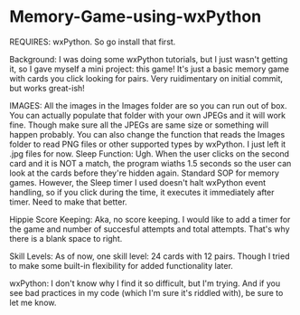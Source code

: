 # Memory-Game-using-wxPython

REQUIRES: wxPython. So go install that first. 

Background: I was doing some wxPython tutorials, but I just wasn't getting it, so I gave myself a mini project: this game! It's just a basic memory game with cards you click looking for pairs. Very ruidimentary on initial commit, but works great-ish!


IMAGES:
All the images in the Images folder are so you can run out of box. You can actually populate that folder with your own JPEGs and it will work fine. Though make sure all the JPEGs are same size or something will happen probably. You can also change the function that reads the Images folder to read PNG files or other supported types by wxPython. I just left it .jpg files for now. 
Sleep Function:
Ugh. When the user clicks on the second card and it is NOT a match, the program wiaths 1.5 seconds so the user can look at the cards before they're hidden again. Standard SOP for memory games. However, the Sleep timer I used doesn't halt wxPython event handling, so if you click during the time, it executes it immediately after timer. Need to make that better.


Hippie Score Keeping:
Aka, no score keeping. I would like to add a timer for the game and number of succesful attempts and total attempts. That's why there is a blank space to right. 

Skill Levels:
As of now, one skill level: 24 cards with 12 pairs. Though I tried to make some built-in flexibility for added functionality later. 

wxPython:
I don't know why I find it so difficult, but I'm trying. And if you see bad practices in my code (which I'm sure it's riddled with), be sure to let me know. 
